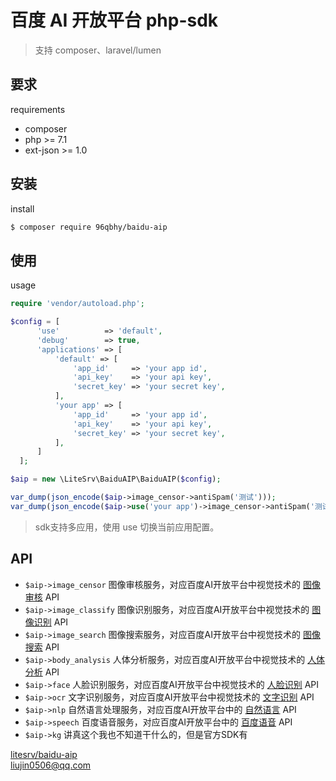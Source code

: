 # 百度 AI 开放平台 php-sdk
> 支持 composer、laravel/lumen

## 要求
requirements
* composer
* php >= 7.1
* ext-json >= 1.0

## 安装
install
```bash
$ composer require 96qbhy/baidu-aip
```

## 使用
usage

```php
require 'vendor/autoload.php';

$config = [
      'use'          => 'default',
      'debug'        => true,
      'applications' => [
          'default' => [
              'app_id'     => 'your app id',
              'api_key'    => 'your api key',
              'secret_key' => 'your secret key',
          ],
          'your app' => [
              'app_id'     => 'your app id',
              'api_key'    => 'your api key',
              'secret_key' => 'your secret key',
          ],
      ]
  ];

$aip = new \LiteSrv\BaiduAIP\BaiduAIP($config);

var_dump(json_encode($aip->image_censor->antiSpam('测试')));
var_dump(json_encode($aip->use('your app')->image_censor->antiSpam('测试')));
```
> sdk支持多应用，使用 use 切换当前应用配置。

## API
* `$aip->image_censor` 图像审核服务，对应百度AI开放平台中视觉技术的 [图像审核](http://ai.baidu.com/docs#/ImageCensoring-PHP-SDK/top) API
* `$aip->image_classify` 图像识别服务，对应百度AI开放平台中视觉技术的 [图像识别](http://ai.baidu.com/docs#/ImageClassify-PHP-SDK/top) API
* `$aip->image_search` 图像搜索服务，对应百度AI开放平台中视觉技术的 [图像搜索](http://ai.baidu.com/docs#/ImageSearch-PHP-SDK/top) API
* `$aip->body_analysis` 人体分析服务，对应百度AI开放平台中视觉技术的 [人体分析](http://ai.baidu.com/docs#/BodyAnalysis-PHP-SDK/top) API
* `$aip->face` 人脸识别服务，对应百度AI开放平台中视觉技术的 [人脸识别](http://ai.baidu.com/docs#/Face-Detect-V3/top) API
* `$aip->ocr` 文字识别服务，对应百度AI开放平台中视觉技术的 [文字识别](http://ai.baidu.com/docs#/OCR-PHP-SDK/top) API
* `$aip->nlp` 自然语言处理服务，对应百度AI开放平台中的 [自然语言](http://ai.baidu.com/docs#/NLP-PHP-SDK/top) API
* `$aip->speech` 百度语音服务，对应百度AI开放平台中的 [百度语音](http://ai.baidu.com/docs#/ASR-Online-PHP-SDK/top) API
* `$aip->kg` 讲真这个我也不知道干什么的，但是官方SDK有


[litesrv/baidu-aip](https://github.com/litesrv/baidu-aip)  
liujin0506@qq.com

